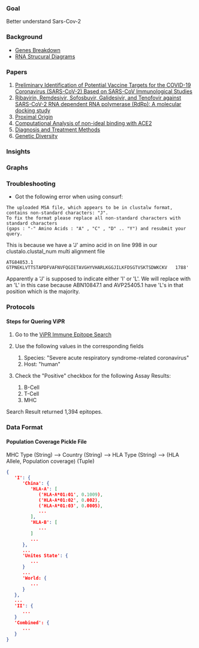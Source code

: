 ### Goal
Better understand Sars-Cov-2

### Background
- [Genes Breakdown](https://www.biosyn.com/tew/Structure-of-Coronavirus-nCoV-2019-2020.aspx)
- [RNA Strucural Diagrams](https://www.news-medical.net/news/20200702/Structure-of-the-full-SARS-CoV-2-RNA-genome-in-infected-cells.aspx)

### Papers
1. [Preliminary Identification of Potential Vaccine Targets for the COVID-19 Coronavirus (SARS-CoV-2) Based on SARS-CoV Immunological Studies](https://www.ncbi.nlm.nih.gov/pmc/articles/PMC7150947)
2. [Ribavirin, Remdesivir, Sofosbuvir, Galidesivir, and Tenofovir against SARS-CoV-2 RNA dependent RNA polymerase (RdRp): A molecular docking study](https://www.ncbi.nlm.nih.gov/pmc/articles/PMC7102646/)
3. [Proximal Origin](https://www.nature.com/articles/s41591-020-0820-9?fbclid=IwAR1Nj6E-XsU_N6IrFN1m9gCT-Q7app0iO2eUpN5x7OSi-l_q6c1LBx8-N24)
4. [Computational Analysis of non-ideal binding with ACE2](https://jvi.asm.org/content/94/7/e00127-20)
5. [Diagnosis and Treatment Methods](https://www.sciencedirect.com/science/article/pii/S1286457920300253?via%3Dihub)
6. [Genetic Diversity](https://www.sciencedirect.com/science/article/pii/S1567134820300915#s0005)

### Insights


### Graphs


### Troubleshooting
- Got the following error when using consurf:

```
The uploaded MSA file, which appears to be in clustalw format, contains non-standard characters: "J". 
To fix the format please replace all non-standard characters with standard characters
(gaps : "-" Amino Acids : "A" , "C" , "D" .. "Y") and resubmit your query.
```


This is because we have a 'J' amino acid in on line 998 in our clustalo.clustal_num multi alignment file

`ATG84853.1          GTPNEKLVTTSTAPDFVAFNVFQGIETAVGHYVHARLKGGJILKFDSGTVSKTSDWKCKV	1788'`

Apparently a 'J' is supposed to indicate either 'I' or 'L'.
We will replace with an 'L' in this case because ABN10847.1 and AVP25405.1 have 'L's in that position
which is the majority.


### Protocols
#### Steps for Quering ViPR
1. Go to the [ViPR Immune Epitope Search](https://www.viprbrc.org/brc/vipr_virusEpitope_search.spg?method=ShowCleanSearch&type=curated&decorator=corona)

2. Use the following values in the corresponding fields 
   1. Species: "Severe acute respiratory syndrome-related coronavirus"
   2. Host: "human"

3. Check the "Positive" checkbox for the following Assay Results:
   1. B-Cell
   2. T-Cell
   3. MHC

Search Result returned 1,394 epitopes.
### Data Format
#### Population Coverage Pickle File
MHC Type (String) --> Country (String) --> HLA Type (String) --> (HLA Allele, Population coverage) (Tuple)
```json
{
   'I': {
      'China': {
         'HLA-A': [
            ('HLA-A*01:01', 0.1009),
            ('HLA-A*01:02', 0.002),
            ('HLA-A*01:03', 0.0005),
            ...
         ],
         'HLA-B': [
            ...
         ]
         ...
      },
      ...
      'Unites State': {
         ...
      }
      ...
      'World: {
         ...
      }
   },
   ...
   'II': {
      ...
   }
   'Combined': {
      ...
   }
}
```